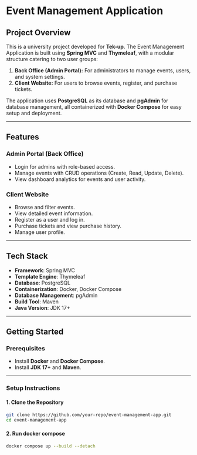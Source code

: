 # Event Management Application

## Project Overview

This is a university project developed for **Tek-up**. The Event Management Application is built using **Spring MVC** and **Thymeleaf**, with a modular structure catering to two user groups:

1. **Back Office (Admin Portal):** For administrators to manage events, users, and system settings.
2. **Client Website:** For users to browse events, register, and purchase tickets.

The application uses **PostgreSQL** as its database and **pgAdmin** for database management, all containerized with **Docker Compose** for easy setup and deployment.

---

## Features

### Admin Portal (Back Office)

- Login for admins with role-based access.
- Manage events with CRUD operations (Create, Read, Update, Delete).
- View dashboard analytics for events and user activity.

### Client Website

- Browse and filter events.
- View detailed event information.
- Register as a user and log in.
- Purchase tickets and view purchase history.
- Manage user profile.

---

## Tech Stack

- **Framework**: Spring MVC
- **Template Engine**: Thymeleaf
- **Database**: PostgreSQL
- **Containerization**: Docker, Docker Compose
- **Database Management**: pgAdmin
- **Build Tool**: Maven
- **Java Version**: JDK 17+

---

## Getting Started

### Prerequisites

- Install **Docker** and **Docker Compose**.
- Install **JDK 17+** and **Maven**.

---

### Setup Instructions

#### 1. Clone the Repository

````bash
git clone https://github.com/your-repo/event-management-app.git
cd event-management-app
````

#### 2. Run docker compose
```bash
docker compose up --build --detach
````

